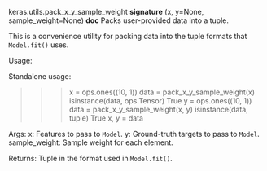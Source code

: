keras.utils.pack_x_y_sample_weight
__signature__
(x, y=None, sample_weight=None)
__doc__
Packs user-provided data into a tuple.

This is a convenience utility for packing data into the tuple formats
that `Model.fit()` uses.

Usage:

Standalone usage:

>>> x = ops.ones((10, 1))
>>> data = pack_x_y_sample_weight(x)
>>> isinstance(data, ops.Tensor)
True
>>> y = ops.ones((10, 1))
>>> data = pack_x_y_sample_weight(x, y)
>>> isinstance(data, tuple)
True
>>> x, y = data

Args:
    x: Features to pass to `Model`.
    y: Ground-truth targets to pass to `Model`.
    sample_weight: Sample weight for each element.

Returns:
    Tuple in the format used in `Model.fit()`.
